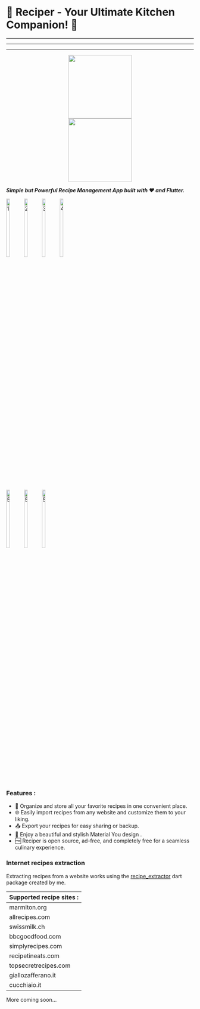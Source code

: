 # 🍳 Reciper - Your Ultimate Kitchen Companion! 📱

---

---
---
<a href='https://apt.izzysoft.de/fdroid/index/apk/jdm.apps.reciper/'>
  <center><img src="https://github.com/judemont/reciper/assets/96385330/9ee04ade-5eef-4a74-953a-5d075c3bb419" width="170"></center>
</a>

<a href='https://play.google.com/store/apps/details?id=jdm.apps.reciper'>
  <center><img src="https://github.com/judemont/reciper/assets/96385330/1e08569e-4450-4ba4-ac56-b06b43bb445a" width="170"></center>
</a>



**_Simple but Powerful Recipe Management App built with ❤️ and Flutter._**
<div style='display:inline-block'>
<img src="https://play-lh.googleusercontent.com/vhAeeomq-dWBPlbSJPlt6fo-7MfkkXzFFQXBobVo03rXLgORqAS4Ze9rBhJ-JTH8fdI=w526-h296" width="20%" alt="1">
<img src="https://play-lh.googleusercontent.com/MxqYlToBY4BH0F25DrXAm3IS27QbEwZqITILMORpweO5_vP6S52_iHJAmf1XtJKpU2k=w526-h296" width="20%" alt="2">
<img src="https://play-lh.googleusercontent.com/shkzWsd8MPcdLBgdGwMTMPkMB4lpTd2kmSi--mLCh73UxSaaKlAcXHgK00LggS8p9bI=w526-h296" width="20%"  alt="3">
<img src="https://play-lh.googleusercontent.com/EZspHkOmB66u5GvO6NrdD7dEv9hP2GPWM0WJVr7Xydj4ZXguBkR7xqTDwOaQzZ-v3CA=w526-h296" width="20%"  alt="4">
<img src="https://play-lh.googleusercontent.com/U01gK_gLB4NO4W0z6DuBrHNTaSD1Z_5RGuEBk9z526DPLzztlh9IuzbCSSsrN0Jz4Q=w526-h296" width="20%"  alt="5">
<img src="https://play-lh.googleusercontent.com/wC_n6TfeMlNRPPcpsbiC4oi4bHWvEc0_u64q-kxzUH6z0Hektsft5bjRu7yBuvroL9NZ=w526-h296" width="20%"  alt="5">
<img src="https://play-lh.googleusercontent.com/IvBtM1W4cJ83qiECLCM9OjaKBFauE4MaWLlvlH2s6TqVrhyypKiiY7doommiisOzfw=w526-h296" width="20%"  alt="5">
</div>


### Features :

- 📝 Organize and store all your favorite recipes in one convenient place.
- 🌐 Easily import recipes from any website and customize them to your liking.
- 📤 Export your recipes for easy sharing or backup.
- 🎨 Enjoy a beautiful and stylish Material You design .
- 🆓 Reciper is open source, ad-free, and completely free for a seamless culinary experience.

### Internet recipes extraction

Extracting recipes from a website works using the [recipe_extractor](https://github.com/judemont/recipe_extractor) dart package created by me.


| Supported recipe sites : |
| ------------------------ |
| marmiton.org             |
| allrecipes.com           |
| swissmilk.ch             |
| bbcgoodfood.com          |
| simplyrecipes.com        |
| recipetineats.com        |
| topsecretrecipes.com     |
| giallozafferano.it       |
| cucchiaio.it             |

More coming soon...
